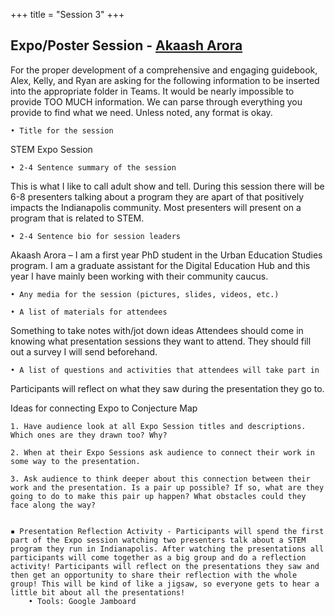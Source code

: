 +++
title = "Session 3"
+++

## Expo/Poster Session - [Akaash Arora](https://dehsi2022.netlify.app/background/meettheteam/#akaash-arora)

For the proper development of a comprehensive and engaging guidebook, Alex, Kelly, and Ryan are asking for the following information to be inserted into the appropriate folder in Teams.  It would be nearly impossible to provide TOO MUCH information. We can parse through everything you provide to find what we need. 
Unless noted, any format is okay. 

    • Title for the session

STEM Expo Session

    • 2-4 Sentence summary of the session

This is what I like to call adult show and tell. During this session there will be 6-8 presenters talking about a program they are apart of that positively impacts the Indianapolis community. Most presenters will present on a program that is related to STEM.

    • 2-4 Sentence bio for session leaders

Akaash Arora – I am a first year PhD student in the Urban Education Studies program. I am a graduate assistant for the Digital Education Hub and this year I have mainly been working with their community caucus. 

    • Any media for the session (pictures, slides, videos, etc.) 

    • A list of materials for attendees

Something to take notes with/jot down ideas
Attendees should come in knowing what presentation sessions they want to attend. They should fill out a survey I will send beforehand.

    • A list of questions and activities that attendees will take part in
Participants will reflect on what they saw during the presentation they go to.

Ideas for connecting Expo to Conjecture Map

    1. Have audience look at all Expo Session titles and descriptions. Which ones are they drawn too? Why? 

    2. When at their Expo Sessions ask audience to connect their work in some way to the presentation.

    3. Ask audience to think deeper about this connection between their work and the presentation. Is a pair up possible? If so, what are they going to do to make this pair up happen? What obstacles could they face along the way?
	
	
	▪ Presentation Reflection Activity - Participants will spend the first part of the Expo session watching two presenters talk about a STEM program they run in Indianapolis. After watching the presentations all participants will come together as a big group and do a reflection activity! Participants will reflect on the presentations they saw and then get an opportunity to share their reflection with the whole group! This will be kind of like a jigsaw, so everyone gets to hear a little bit about all the presentations!
		• Tools: Google Jamboard